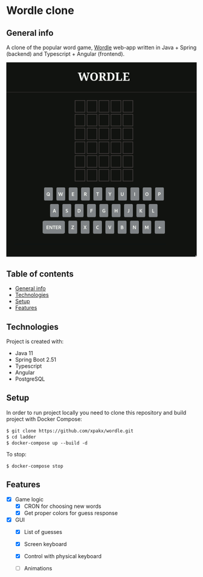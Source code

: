 # Wordle clone

## General info
A clone of the popular word game, [Wordle](https://www.nytimes.com/games/wordle/index.html) web-app written in Java + Spring (backend) and Typescript + Angular (frontend).

![gif](readme_files/screen.gif)

## Table of contents
* [General info](#general-info)
* [Technologies](#technologies)
* [Setup](#setup)
* [Features](#features)

## Technologies
Project is created with:
* Java 11
* Spring Boot 2.51
* Typescript
* Angular
* PostgreSQL

## Setup
In order to run project locally you need to clone this repository and build project with Docker Compose:

```
$ git clone https://github.com/xpakx/wordle.git
$ cd ladder
$ docker-compose up --build -d
```

To stop:
```
$ docker-compose stop
```

## Features
- [x] Game logic
	- [x] CRON for choosing new words
	- [x] Get proper colors for guess response
- [x] GUI
	- [x] List of guesses
	- [x] Screen keyboard
	- [x] Control with physical keyboard
	- [ ] Animations

